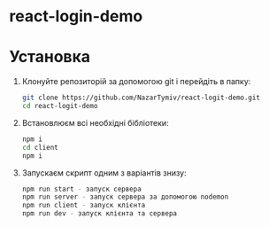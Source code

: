 # react-login-demo

# Установка
1. Клонуйте репозиторій за допомогою git і перейдіть в папку:
    ```bash
    git clone https://github.com/NazarTymiv/react-logit-demo.git
    cd react-logit-demo
    ```
2. Встановлюєм всі необхідні бібліотеки:
    ```bash
    npm i
    cd client
    npm i
    ```
3. Запускаєм скрипт одним з варіантів знизу:
    ```bash
    npm run start - запуск сервера
    npm run server - запуск сервера за допомогою nodemon
    npm run client - запуск клієнта
    npm run dev - запуск клієнта та сервера
    ```
